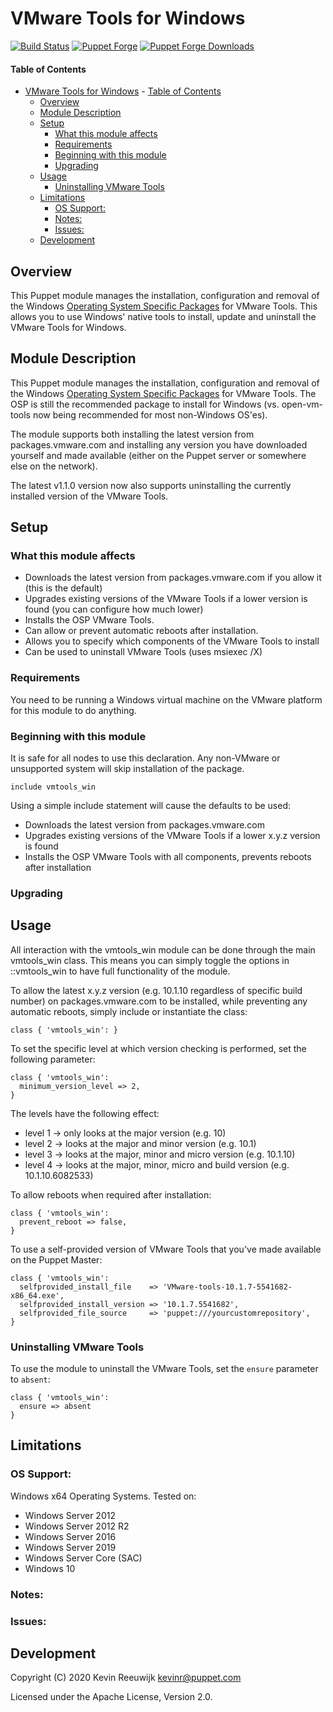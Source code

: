 # VMware Tools for Windows

[![Build Status](https://secure.travis-ci.org/kreeuwijk/vmtools_win.png?branch=master)](http://travis-ci.org/kreeuwijk/vmtools_win)
[![Puppet Forge](https://img.shields.io/puppetforge/v/kreeuwijk/vmtools_win.svg)](https://forge.puppetlabs.com/kreeuwijk/vmtools_win)
[![Puppet Forge Downloads](http://img.shields.io/puppetforge/dt/kreeuwijk/vmtools_win.svg)](https://forge.puppetlabs.com/kreeuwijk/vmtools_win)

#### Table of Contents

- [VMware Tools for Windows](#vmware-tools-for-windows)
      - [Table of Contents](#table-of-contents)
  - [Overview](#overview)
  - [Module Description](#module-description)
  - [Setup](#setup)
    - [What this module affects](#what-this-module-affects)
    - [Requirements](#requirements)
    - [Beginning with this module](#beginning-with-this-module)
    - [Upgrading](#upgrading)
  - [Usage](#usage)
    - [Uninstalling VMware Tools](#uninstalling-vmware-tools)
  - [Limitations](#limitations)
    - [OS Support:](#os-support)
    - [Notes:](#notes)
    - [Issues:](#issues)
  - [Development](#development)

## Overview

This Puppet module manages the installation, configuration and removal of the Windows [Operating System Specific Packages](http://packages.vmware.com/tools/releases/latest/windows/x64) for VMware Tools. This allows you to use Windows' native tools to install, update and uninstall the VMware Tools for Windows.

## Module Description

This Puppet module manages the installation, configuration and removal of the Windows [Operating System Specific Packages](http://packages.vmware.com/tools/releases/latest/windows/x64) for VMware Tools. The OSP is still the recommended package to install for Windows (vs. open-vm-tools now being recommended for most non-Windows OS'es).

The module supports both installing the latest version from packages.vmware.com and installing any version you have downloaded yourself and made available (either on the Puppet server or somewhere else on the network).

The latest v1.1.0 version now also supports uninstalling the currently installed version of the VMware Tools.

## Setup

### What this module affects

* Downloads the latest version from packages.vmware.com if you allow it (this is the default)
* Upgrades existing versions of the VMware Tools if a lower version is found (you can configure how much lower)
* Installs the OSP VMware Tools.
* Can allow or prevent automatic reboots after installation.
* Allows you to specify which components of the VMware Tools to install
* Can be used to uninstall VMware Tools (uses msiexec /X)

### Requirements

You need to be running a Windows virtual machine on the VMware platform for this module to do anything.

### Beginning with this module

It is safe for all nodes to use this declaration.  Any non-VMware or unsupported system will skip installation of the package.
```puppet
include vmtools_win
```
Using a simple include statement will cause the defaults to be used:
* Downloads the latest version from packages.vmware.com
* Upgrades existing versions of the VMware Tools if a lower x.y.z version is found
* Installs the OSP VMware Tools with all components, prevents reboots after installation

### Upgrading

## Usage

All interaction with the vmtools_win module can be done through the main vmtools_win class. This means you can simply toggle the options in ::vmtools_win to have full functionality of the module.

To allow the latest x.y.z version (e.g. 10.1.10 regardless of specific build number) on packages.vmware.com to be installed, while preventing any automatic reboots, simply include or instantiate the class:

```puppet
class { 'vmtools_win': }
```

To set the specific level at which version checking is performed, set the following parameter:

```puppet
class { 'vmtools_win':
  minimum_version_level => 2,
}
```

The levels have the following effect:
* level 1 -> only looks at the major version (e.g. 10)
* level 2 -> looks at the major and minor version (e.g. 10.1)
* level 3 -> looks at the major, minor and micro version (e.g. 10.1.10)
* level 4 -> looks at the major, minor, micro and build version (e.g. 10.1.10.6082533)

To allow reboots when required after installation:

```puppet
class { 'vmtools_win':
  prevent_reboot => false,
}
```

To use a self-provided version of VMware Tools that you've made available on the Puppet Master:

```puppet
class { 'vmtools_win':
  selfprovided_install_file    => 'VMware-tools-10.1.7-5541682-x86_64.exe',
  selfprovided_install_version => '10.1.7.5541682',
  selfprovided_file_source     => 'puppet:///yourcustomrepository',
}
```

### Uninstalling VMware Tools

To use the module to uninstall the VMware Tools, set the `ensure` parameter to `absent`:

```puppet
class { 'vmtools_win':
  ensure => absent
}
```

## Limitations

### OS Support:

Windows x64 Operating Systems. Tested on:
* Windows Server 2012
* Windows Server 2012 R2
* Windows Server 2016
* Windows Server 2019
* Windows Server Core (SAC)
* Windows 10

### Notes:

### Issues:

## Development

Copyright (C) 2020 Kevin Reeuwijk <kevinr@puppet.com>

Licensed under the Apache License, Version 2.0.
